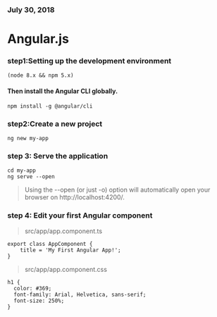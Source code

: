 ### July 30, 2018

# Angular.js
### step1:Setting up the development environment
    (node 8.x && npm 5.x)
#### Then install the Angular CLI globally.
    npm install -g @angular/cli

### step2:Create a new project
    ng new my-app

### step 3: Serve the application
    cd my-app
    ng serve --open
>   Using the --open (or just -o) option will automatically open your browser on http://localhost:4200/.
### step 4: Edit your first Angular component
>   src/app/app.component.ts

    export class AppComponent {
        title = 'My First Angular App!';
    }
    
>   src/app/app.component.css

    h1 {
      color: #369;
      font-family: Arial, Helvetica, sans-serif;
      font-size: 250%;
    }
